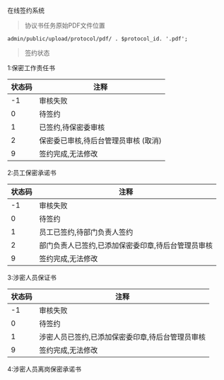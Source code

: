 在线签约系统

>协议书任务原始PDF文件位置
````
admin/public/upload/protocol/pdf/ . $protocol_id. '.pdf';
````

>签约状态

1:保密工作责任书

状态码 | 注释
------ | ------
-1| 审核失败
0 | 待签约
1 | 已签约,待保密委审核
2 | 保密委已审核,待后台管理员审核 (取消)
9 | 签约完成,无法修改

2:员工保密承诺书

状态码 | 注释
------ | ------
-1| 审核失败
0 | 待签约
1 | 员工已签约,待部门负责人签约
2 | 部门负责人已签约,已添加保密委印章,待后台管理员审核
9 | 签约完成,无法修改

3:涉密人员保证书

状态码 | 注释
------ | ------
-1| 审核失败
0 | 待签约
1 | 涉密人员已签约,已添加保密委印章,待后台管理员审核
9 | 签约完成,无法修改

4:涉密人员离岗保密承诺书